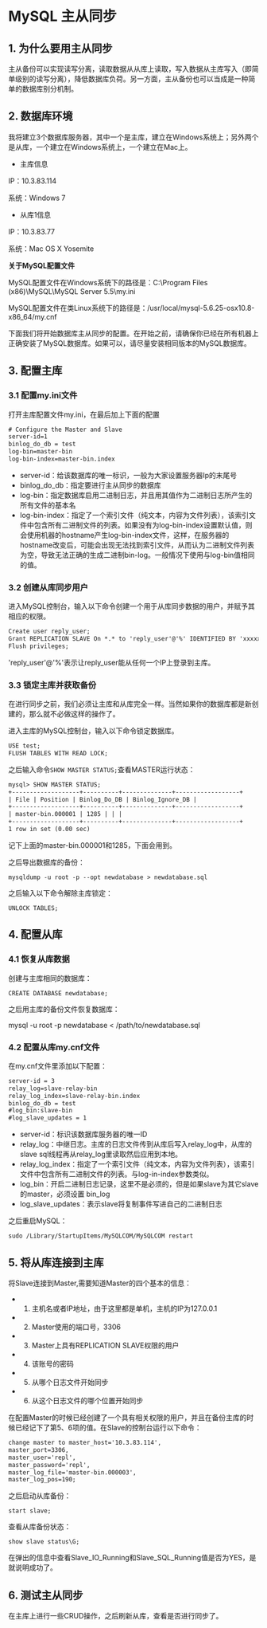 # MySQL 主从同步

## 1. 为什么要用主从同步

主从备份可以实现读写分离，读取数据从从库上读取，写入数据从主库写入（即简单级别的读写分离），降低数据库负荷。另一方面，主从备份也可以当成是一种简单的数据库别分机制。

## 2. 数据库环境

我将建立3个数据库服务器，其中一个是主库，建立在Windows系统上；另外两个是从库，一个建立在Windows系统上，一个建立在Mac上。

- 主库信息

IP：10.3.83.114

系统：Windows 7

- 从库1信息

IP：10.3.83.77

系统：Mac OS X Yosemite


**关于MySQL配置文件**

MySQL配置文件在Windows系统下的路径是：C:\Program Files (x86)\MySQL\MySQL Server 5.5\my.ini

MySQL配置文件在类Linux系统下的路径是：/usr/local/mysql-5.6.25-osx10.8-x86_64/my.cnf

下面我们将开始数据库主从同步的配置。在开始之前，请确保你已经在所有机器上正确安装了MySQL数据库。如果可以，请尽量安装相同版本的MySQL数据库。

## 3. 配置主库

### 3.1 配置my.ini文件

打开主库配置文件my.ini，在最后加上下面的配置

```xml
# Configure the Master and Slave 
server-id=1   
binlog_do_db = test
log-bin=master-bin
log-bin-index=master-bin.index
```

- server-id：给该数据库的唯一标识，一般为大家设置服务器Ip的末尾号
- binlog_do_db：指定要进行主从同步的数据库
- log-bin：指定数据库启用二进制日志，并且用其值作为二进制日志所产生的所有文件的基本名
- log-bin-index：指定了一个索引文件（纯文本，内容为文件列表），该索引文件中包含所有二进制文件的列表。如果没有为log-bin-index设置默认值，则会使用机器的hostname产生log-bin-index文件，这样，在服务器的hostname改变后，可能会出现无法找到索引文件，从而认为二进制文件列表为空，导致无法正确的生成二进制bin-log。一般情况下使用与log-bin值相同的值。

### 3.2 创建从库同步用户

进入MySQL控制台，输入以下命令创建一个用于从库同步数据的用户，并赋予其相应的权限。

```xml
Create user reply_user;
Grant REPLICATION SLAVE On *.* to 'reply_user'@'%' IDENTIFIED BY 'xxxxxxxxx';
Flush privileges;
```

'reply_user'@'%'表示让reply_user能从任何一个IP上登录到主库。

### 3.3 锁定主库并获取备份

在进行同步之前，我们必须让主库和从库完全一样。当然如果你的数据库都是新创建的，那么就不必做这样的操作了。

进入主库的MySQL控制台，输入以下命令锁定数据库。

```xml
USE test;
FLUSH TABLES WITH READ LOCK;
```

之后输入命令`SHOW MASTER STATUS;`查看MASTER运行状态：

```xml
mysql> SHOW MASTER STATUS;
+-------------------+----------+--------------+------------------+
| File | Position | Binlog_Do_DB | Binlog_Ignore_DB |
+-------------------+----------+--------------+------------------+
| master-bin.000001 | 1285 | | |
+-------------------+----------+--------------+------------------+
1 row in set (0.00 sec)
```

记下上面的master-bin.000001和1285，下面会用到。

之后导出数据库的备份：

`mysqldump -u root -p --opt newdatabase > newdatabase.sql`

之后输入以下命令解除主库锁定：

`UNLOCK TABLES;`

## 4. 配置从库

### 4.1 恢复从库数据

创建与主库相同的数据库：   

`CREATE DATABASE newdatabase;`

之后用主库的备份文件恢复数据库：

mysql -u root -p newdatabase < /path/to/newdatabase.sql

### 4.2 配置从库my.cnf文件

在my.cnf文件里添加以下配置：

```xml
server-id = 3
relay_log=slave-relay-bin
relay_log_index=slave-relay-bin.index
binlog_do_db = test
#log_bin:slave-bin
#log_slave_updates = 1
```

- server-id：标识该数据库服务器的唯一ID
- relay_log：中继日志。主库的日志文件传到从库后写入relay_log中，从库的slave sql线程再从relay_log里读取然后应用到本地。
- relay_log_index：指定了一个索引文件（纯文本，内容为文件列表），该索引文件中包含所有二进制文件的列表。与log-in-index参数类似。
- log_bin：开启二进制日志记录，这里不是必须的，但是如果slave为其它slave的master，必须设置 bin_log
- log_slave_updates：表示slave将复制事件写进自己的二进制日志

之后重启MySQL：    

`sudo /Library/StartupItems/MySQLCOM/MySQLCOM restart`

## 5. 将从库连接到主库

将Slave连接到Master,需要知道Master的四个基本的信息：

- 1. 主机名或者IP地址，由于这里都是单机，主机的IP为127.0.0.1

- 2. Master使用的端口号，3306

- 3. Master上具有REPLICATION SLAVE权限的用户

- 4. 该账号的密码

- 5. 从哪个日志文件开始同步

- 6. 从这个日志文件的哪个位置开始同步

在配置Master的时候已经创建了一个具有相关权限的用户，并且在备份主库的时候已经记下了第5、6项的值。在Slave的控制台运行以下命令：

```xml
change master to master_host='10.3.83.114',
master_port=3306,
master_user='repl',
master_password='repl', 
master_log_file='master-bin.000003', 
master_log_pos=190;
```

之后启动从库备份：

`start slave;`

查看从库备份状态：

`show slave status\G;`

在弹出的信息中查看Slave_IO_Running和Slave_SQL_Running值是否为YES，是就说明成功了。

## 6. 测试主从同步

在主库上进行一些CRUD操作，之后刷新从库，查看是否进行同步了。